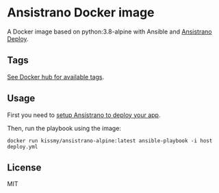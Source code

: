 # Ansistrano Docker image
A Docker image based on python:3.8-alpine with Ansible and [Ansistrano Deploy](https://github.com/ansistrano/deploy).  

## Tags
[See Docker hub for available tags](https://hub.docker.com/repository/docker/kissmy/ansistrano).

## Usage
First you need to [setup Ansistrano to deploy your app](https://github.com/ansistrano/deploy#installation).  

Then, run the playbook using the image:
```
docker run kissmy/ansistrano-alpine:latest ansible-playbook -i host deploy.yml
```

## License
MIT
